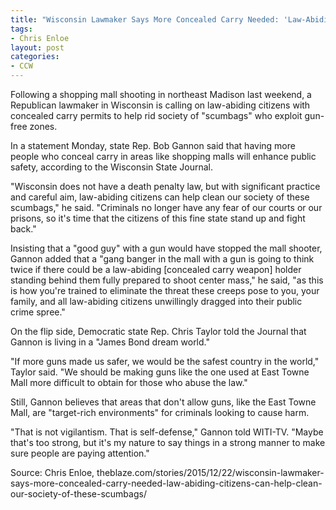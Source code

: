 ```yaml
---
title: "Wisconsin Lawmaker Says More Concealed Carry Needed: 'Law-Abiding Citizens Can Help Clean Our Society of These Scumbags'"
tags:
- Chris Enloe
layout: post
categories:
- CCW
---
```


Following a shopping mall shooting in northeast Madison last weekend, a Republican lawmaker in Wisconsin is calling on law-abiding citizens with concealed carry permits to help rid society of "scumbags" who exploit gun-free zones.

In a statement Monday, state Rep. Bob Gannon said that having more people who conceal carry in areas like shopping malls will enhance public safety, according to the Wisconsin State Journal.

"Wisconsin does not have a death penalty law, but with significant practice and careful aim, law-abiding citizens can help clean our society of these scumbags," he said. "Criminals no longer have any fear of our courts or our prisons, so it's time that the citizens of this fine state stand up and fight back."

Insisting that a "good guy" with a gun would have stopped the mall shooter, Gannon added that a "gang banger in the mall with a gun is going to think twice if there could be a law-abiding \[concealed carry weapon\] holder standing behind them fully prepared to shoot center mass," he said, "as this is how you're trained to eliminate the threat these creeps pose to you, your family, and all law-abiding citizens unwillingly dragged into their public crime spree."

On the flip side, Democratic state Rep. Chris Taylor told the Journal that Gannon is living in a "James Bond dream world."

"If more guns made us safer, we would be the safest country in the world," Taylor said. "We should be making guns like the one used at East Towne Mall more difficult to obtain for those who abuse the law."

Still, Gannon believes that areas that don't allow guns, like the East Towne Mall, are "target-rich environments" for criminals looking to cause harm.

"That is not vigilantism. That is self-defense," Gannon told WITI-TV. "Maybe that's too strong, but it's my nature to say things in a strong manner to make sure people are paying attention."

Source: Chris Enloe, theblaze.com/stories/2015/12/22/wisconsin-lawmaker-says-more-concealed-carry-needed-law-abiding-citizens-can-help-clean-our-society-of-these-scumbags/
